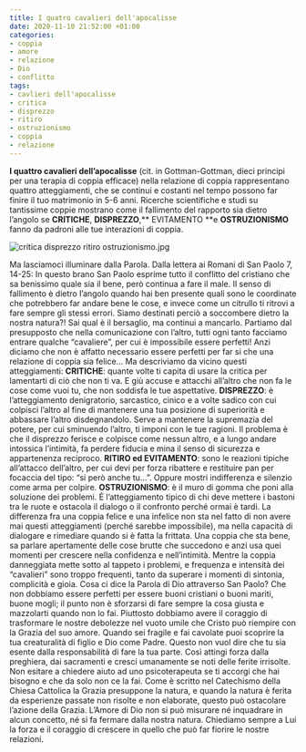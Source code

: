```yaml
---
title: I quatro cavalieri dell'apocalisse
date: 2020-11-10 21:52:00 +01:00
categories:
- coppia
- amore
- relazione
- Dio
- conflitto
tags:
- cavlieri dell'apocalisse
- critica
- disprezzo
- ritiro
- ostruzionismo
- coppia
- relazione
---
```


**I quattro cavalieri dell’apocalisse** (cit. in Gottman-Gottman, dieci principi per una terapia di coppia efficace) nella relazione di coppia rappresentano quattro atteggiamenti, che se continui e costanti nel tempo possono far finire il tuo matrimonio in 5-6 anni. Ricerche scientifiche e studi su tantissime coppie mostrano come il fallimento del rapporto sia dietro l’angolo se **CRITICHE**, **DISPREZZO**,** EVITAMENTO **e **OSTRUZIONISMO** fanno da padroni alle tue interazioni di coppia.

![critica disprezzo ritiro ostruzionismo.jpg](/uploads/critica%20disprezzo%20ritiro%20ostruzionismo.jpg)

Ma lasciamoci illuminare dalla Parola. Dalla lettera ai Romani di San Paolo 7, 14-25: In questo brano San Paolo esprime tutto il conflitto del cristiano che sa benissimo quale sia il bene, però continua a fare il male. Il senso di fallimento è dietro l’angolo quando hai ben presente quali sono le coordinate che potrebbero far andare bene le cose, e invece come un citrullo ti ritrovi a fare sempre gli stessi errori. Siamo destinati perciò a soccombere dietro la nostra natura?! Sai qual è il bersaglio, ma continui a mancarlo.
Partiamo dal presupposto che nella comunicazione con l’altro, tutti ogni tanto facciamo entrare qualche “cavaliere”, per cui è impossibile essere perfetti! Anzi diciamo che non è affatto necessario essere perfetti per far si che una relazione di coppia sia felice…
Ma descriviamo da vicino questi atteggiamenti:
**CRITICHE**: quante volte ti capita di usare la critica per lamentarti di ciò che non ti va. E giù accuse e attacchi all’altro che non fa le cose come vuoi tu, che non soddisfa le tue aspettative.
**DISPREZZO**: è l’atteggiamento denigratorio, sarcastico, cinico e a volte sadico con cui colpisci l’altro al fine di mantenere una tua posizione di superiorità e abbassare l’altro disdegnandolo. Serve a mantenere la supremazia del potere, per cui sminuendo l’altro, ti imponi con le tue ragioni. Il problema è che il disprezzo ferisce e colpisce come nessun altro, e a lungo andare intossica l’intimità, fa perdere fiducia e mina il senso di sicurezza e appartenenza reciproco.
**RITIRO ed EVITAMENTO**: sono le reazioni tipiche all’attacco dell’altro, per cui devi per forza ribattere e restituire pan per focaccia del tipo: “si però anche tu…”. Oppure mostri indifferenza e silenzio come arma per colpire.
**OSTRUZIONISMO**: è il muro di gomma che poni alla soluzione dei problemi. È l’atteggiamento tipico di chi deve mettere i bastoni tra le ruote e ostacola il dialogo o il confronto perché ormai è tardi.
La differenza fra una coppia felice e una infelice non sta nel fatto di non avere mai questi atteggiamenti (perché sarebbe impossibile), ma nella capacità di dialogare e rimediare quando si è fatta la frittata. Una coppia che sta bene, sa parlare apertamente delle cose brutte che succedono e anzi usa quei momenti per crescere nella confidenza e nell’intimità. Mentre la coppia danneggiata mette sotto al tappeto i problemi, e frequenza e intensità dei “cavalieri” sono troppo frequenti, tanto da superare i momenti di sintonia, complicità e gioia.
Cosa ci dice la Parola di Dio attraverso San Paolo? Che non dobbiamo essere perfetti per essere buoni cristiani o buoni mariti, buone mogli; il punto non è sforzarsi di fare sempre la cosa giusta e mazzolarti quando non lo fai. Piuttosto dobbiamo avere il coraggio di trasformare le nostre debolezze nel vuoto umile che Cristo può riempire con la Grazia del suo amore. Quando sei fragile e fai cavolate puoi scoprire la tua creaturalità di figlio e Dio come Padre. Questo non vuol dire che tu sia esente dalla responsabilità di fare la tua parte. Così attingi forza dalla preghiera, dai sacramenti e cresci umanamente se noti delle ferite irrisolte. Non esitare a chiedere aiuto ad uno psicoterapeuta se ti accorgi che hai bisogno e che da solo non ce la fai. Come è scritto nel Catechismo della Chiesa Cattolica la Grazia presuppone la natura, e quando la natura è ferita da esperienze passate non risolte e non elaborate, questo può ostacolare l’azione della Grazia. L’Amore di Dio non si può misurare né inquadrare in alcun concetto, né si fa fermare dalla nostra natura. Chiediamo sempre a Lui la forza e il coraggio di crescere in quello che può far fiorire le nostre relazioni.